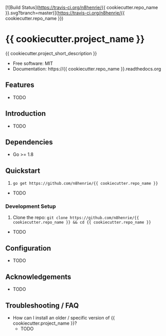 [![Build Status](https://travis-ci.org/n8henrie/{{ cookiecutter.repo_name }}.svg?branch=master)](https://travis-ci.org/n8henrie/{{ cookiecutter.repo_name }})

# {{ cookiecutter.project_name }}

{{ cookiecutter.project_short_description }}

- Free software: MIT
- Documentation: https://{{ cookiecutter.repo_name }}.readthedocs.org

## Features

- TODO

## Introduction

- TODO

## Dependencies

- Go >= 1.8

## Quickstart

1. `go get https://github.com/n8henrie/{{ cookiecutter.repo_name }}`

- TODO

### Development Setup

1. Clone the repo: `git clone https://github.com/n8henrie/{{ cookiecutter.repo_name }} && cd
   {{ cookiecutter.repo_name }}`
- TODO

## Configuration

- TODO

## Acknowledgements

- TODO

## Troubleshooting / FAQ

- How can I install an older / specific version of {{ cookiecutter.project_name }}?
    - TODO
